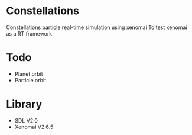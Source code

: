 # Constellations
Constellations particle real-time simulation using xenomai
To test xenomai as a RT framework

# Todo
 - Planet orbit
 - Particle orbit

# Library
 - SDL V2.0
 - Xenomai V2.6.5